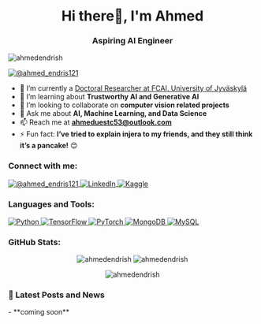 <h1 align="center">Hi there👋, I'm Ahmed</h1>
<h3 align="center">Aspiring AI Engineer</h3>

<p align="left">
    <img src="https://komarev.com/ghpvc/?username=ahmedendrish&label=Profile%20views&color=0e75b6&style=flat" alt="ahmedendrish" />
</p>

<p align="left">
    <a href="https://twitter.com/@ahmed_endris121" target="blank">
        <img src="https://img.shields.io/twitter/follow/@ahmed_endris121?logo=twitter&style=for-the-badge" alt="@ahmed_endris121" />
    </a>
</p>

- 🔭 I’m currently a [Doctoral Researcher at FCAI, University of Jyväskylä](https://fcai.fi/)
- 🌱 I’m learning about **Trustworthy AI and Generative AI**
- 👯 I’m looking to collaborate on **computer vision related projects**
- 💬 Ask me about **AI, Machine Learning, and Data Science**
- 📫 Reach me at **ahmeduestc53@outlook.com**
- ⚡ Fun fact: **I’ve tried to explain injera to my friends, and they still think it’s a pancake!** 😊

<h3 align="left">Connect with me:</h3>
<p align="left">
    <a href="https://twitter.com/@ahmed_endris121" target="blank">
        <img align="center" src="https://img.shields.io/twitter/follow/@ahmed_endris121?logo=twitter&style=for-the-badge" alt="@ahmed_endris121" />
    </a>
    <a href="https://linkedin.com/in/ahmed-endris-b99029200/" target="blank">
        <img align="center" src="https://img.shields.io/badge/LinkedIn-0077B5?style=flat&logo=linkedin&logoColor=white" alt="LinkedIn" />
    </a>
    <a href="https://kaggle.com/ahmedendris" target="blank">
        <img align="center" src="https://img.shields.io/badge/Kaggle-20BEFF?style=flat&logo=kaggle&logoColor=white" alt="Kaggle" />
    </a>
</p>

<h3 align="left">Languages and Tools:</h3>
<p align="left">
    <a href="https://www.python.org" target="_blank">
        <img src="https://img.shields.io/badge/Python-3776AB?style=flat&logo=python&logoColor=white" alt="Python" />
    </a>
    <a href="https://www.tensorflow.org" target="_blank">
        <img src="https://img.shields.io/badge/TensorFlow-FF6F20?style=flat&logo=tensorflow&logoColor=white" alt="TensorFlow" />
    </a>
    <a href="https://pytorch.org/" target="_blank">
        <img src="https://img.shields.io/badge/PyTorch-EE4C2C?style=flat&logo=pytorch&logoColor=white" alt="PyTorch" />
    </a>
    <a href="https://www.mongodb.com/" target="_blank">
        <img src="https://img.shields.io/badge/MongoDB-47A248?style=flat&logo=mongodb&logoColor=white" alt="MongoDB" />
    </a>
    <a href="https://www.mysql.com/" target="_blank">
        <img src="https://img.shields.io/badge/MySQL-4479A1?style=flat&logo=mysql&logoColor=white" alt="MySQL" />
    </a>
</p>

<h3 align="left">GitHub Stats:</h3>
<p align="center">
    <img src="https://github-readme-stats.vercel.app/api?username=ahmedendrish&show_icons=true&locale=en" alt="ahmedendrish" />
    <img src="https://github-readme-stats.vercel.app/api/top-langs?username=ahmedendrish&show_icons=true&locale=en&layout=compact" alt="ahmedendrish" />
</p>

<p align="center">
    <img src="https://github-readme-streak-stats.herokuapp.com/?user=ahmedendrish&" alt="ahmedendrish" />
</p>

<h3 align="left">📖 Latest Posts and News</h3>
<!-- LATEST-POSTS-AND-NEWS:START -->
- **coming soon** 
<!-- LATEST-POSTS-AND-NEWS:END -->
